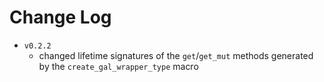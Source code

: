 # Change Log

- `v0.2.2`
    - changed lifetime signatures of the `get`/`get_mut`
      methods generated by the `create_gal_wrapper_type`
      macro
